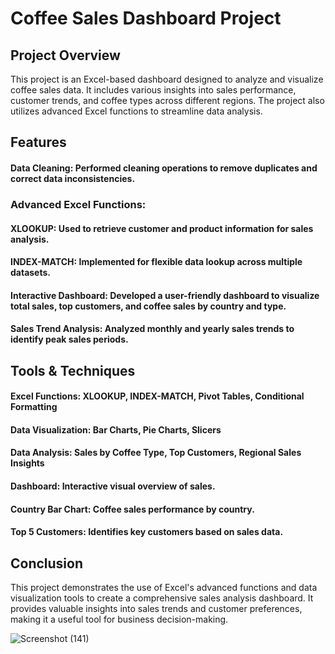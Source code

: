 # Coffee Sales Dashboard Project

## Project Overview
This project is an Excel-based dashboard designed to analyze and visualize coffee sales data. It includes various insights into sales performance, customer trends, and coffee types across different regions.
The project also utilizes advanced Excel functions to streamline data analysis.

## Features
#### Data Cleaning: Performed cleaning operations to remove duplicates and correct data inconsistencies.
### Advanced Excel Functions:
#### XLOOKUP: Used to retrieve customer and product information for sales analysis.
#### INDEX-MATCH: Implemented for flexible data lookup across multiple datasets.
#### Interactive Dashboard: Developed a user-friendly dashboard to visualize total sales, top customers, and coffee sales by country and type.
#### Sales Trend Analysis: Analyzed monthly and yearly sales trends to identify peak sales periods.

## Tools & Techniques
#### Excel Functions: XLOOKUP, INDEX-MATCH, Pivot Tables, Conditional Formatting
#### Data Visualization: Bar Charts, Pie Charts, Slicers
#### Data Analysis: Sales by Coffee Type, Top Customers, Regional Sales Insights
#### Dashboard: Interactive visual overview of sales.
#### Country Bar Chart: Coffee sales performance by country.
#### Top 5 Customers: Identifies key customers based on sales data.

## Conclusion
This project demonstrates the use of Excel's advanced functions and data visualization tools to create a comprehensive sales analysis dashboard. It provides valuable insights into sales trends and customer
preferences, making it a useful tool for business decision-making.


![Screenshot (141)](https://github.com/user-attachments/assets/e16407ae-b825-4546-bc01-aa9910591d18)
